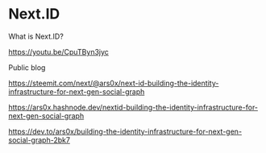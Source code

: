 # Next.ID
What is Next.ID?

https://youtu.be/CpuTByn3jyc

Public blog

https://steemit.com/next/@ars0x/next-id-building-the-identity-infrastructure-for-next-gen-social-graph

https://ars0x.hashnode.dev/nextid-building-the-identity-infrastructure-for-next-gen-social-graph

https://dev.to/ars0x/building-the-identity-infrastructure-for-next-gen-social-graph-2bk7
